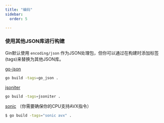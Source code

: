 ```yaml
---
title: "编码"
sidebar:
  order: 5

---
```


### 使用其他JSON库进行构建

Gin默认使用 `encoding/json` 作为JSON处理包，但你可以通过在构建时添加标签(tags)来替换为其他JSON库。

[go-json](https://github.com/goccy/go-json)

```sh
go build -tags=go_json .
```

[jsoniter](https://github.com/json-iterator/go)

```sh
go build -tags=jsoniter .
```

[sonic](https://github.com/bytedance/sonic) （你需要确保你的CPU支持AVX指令）

```sh
$ go build -tags="sonic avx" .
```
